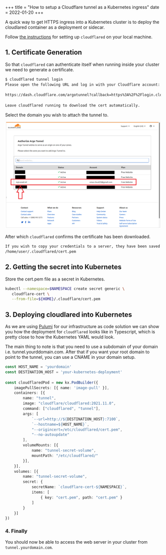 +++
title = "How to setup a Cloudflare tunnel as a Kubernetes ingress"
date = 2022-01-20
+++

A quick way to get HTTPS ingress into a Kubernetes cluster is to deploy the cloudlared container as a deployment or  sidecar. 

Follow [the instructions](https://documentation.cloudflare.com/cloudflare-one/connections/connect-apps/install-and-setup/installation) for setting up `cloudflared` on your local machine.

## 1. Certificate Generation

So that `cloudflared` can authenticate itself when running inside your cluster we need to generate a certificate.

```bash
$ cloudflared tunnel login
Please open the following URL and log in with your Cloudflare account:

https://dash.cloudflare.com/argotunnel?callback=https%3A%2F%2Flogin.cloudflareaccess.org%2FKBaalkLO7bp_y5_GhYtK8G1Pb_PlvTw84viVCRXP40Q%3D

Leave cloudflared running to download the cert automatically.
```

Select the domain you wish to attach the tunnel to.

![Authorize Tunnel](./authorize-tunnel.png)

After which `cloudflared` confirms the certificate has been downloaded.

```bash
If you wish to copy your credentials to a server, they have been saved to:
/home/user/.cloudflared/cert.pem
```

## 2. Getting the secret into Kubernetes

Store the cert.pem file as a secret in Kubernetes. 

```bash
kubectl --namespace=$NAMESPACE create secret generic \
   cloudflare-cert \
   --from-file=${HOME}/.cloudflare/cert.pem
```

## 3. Deploying cloudlared into Kubernetes

As we are using [Pulumi](https://www.pulumi.com) for our infrastructure as code solution we can show you how the deployment for `cloudflared` looks like in Typescript, which is pretty close to how the Kubernetes YAML would look.

The main thing to note is that you need to use a subdomain of your domain i.e. tunnel.yourddomain.com. After that if you want your root domain to point to the tunnel, you can use a CNAME in your domain setup.

```typescript
const HOST_NAME = 'yourdomain'
const DESTINATION_HOST = 'your-kubernetes-deployment'

const cloudflaredPod = new kx.PodBuilder({
    imagePullSecrets: [{ name: 'image-pull' }],
    containers: [{
        name: "tunnel",
        image: "cloudflare/cloudflared:2021.11.0",
        command: ["cloudflared", "tunnel"],
        args: [
            `--url=http://${DESTINATION_HOST}:7100`,
            `--hostname=${HOST_NAME}`,
            "--origincert=/etc/cloudflared/cert.pem",
            "--no-autoupdate"
        ],
        volumeMounts: [{
            name: "tunnel-secret-volume",
            mountPath: "/etc/cloudflared/"
        }],
    }],
    volumes: [{
        name: "tunnel-secret-volume",
        secret: {
            secretName: `cloudflare-cert-${NAMESPACE}`,
            items: [
                { key: "cert.pem", path: "cert.pem" }
            ]
        }
    }]
})
```

### 4. Finally

You should now be able to access the web server in your cluster from `tunnel.yourdomain.com`.